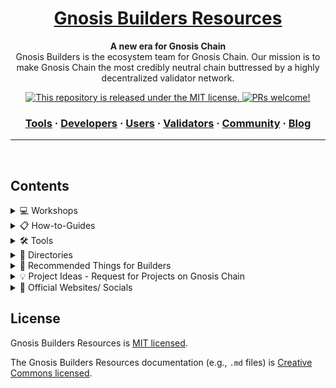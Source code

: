 <div>
  
<h1 align="center">
  <a href="https://github.com/Gnosis-Builders/Resources">
    Gnosis Builders Resources
  </a>
</h1>

<p align="center">
  <strong>A new era for Gnosis Chain</strong>
  <br>
  Gnosis Builders is the ecosystem team for Gnosis Chain. Our mission is to make Gnosis Chain the most credibly neutral chain buttressed by a highly decentralized validator network.
</p>

<p align="center">
 
<a href="https://github.com/Gnosis-Builders/Resources/blob/master/LICENSE">
    <img src="https://img.shields.io/badge/license-MIT-blue.svg" alt="This repository is released under the MIT license." />
  </a>
<a href="https://github.com/Gnosis-Builders/Resources/blob/master/CONTRIBUTING.md">
    <img src="https://img.shields.io/badge/PRs-welcome-brightgreen.svg" alt="PRs welcome!" />
  </a>
</p>

<h3 align="center">
  <a href="https://www.gnosis.builders/tools">Tools</a>
  <span> · </span>
  <a href="https://www.gnosis.builders/developers">Developers</a>
  <span> · </span>
  <a href="https://www.gnosis.builders/users">Users</a>
  <span> · </span>
  <a href="https://www.gnosis.builders/validators">Validators</a>
  <span> · </span>
  <a href="https://www.gnosis.builders/community">Community</a>
  <span> · </span>
  <a href="https://www.gnosis.builders/gnosis-builders-blog">Blog</a>
</h3>

</div>

---

<br />

## Contents

<details>
  <summary>
    💻 Workshops
  </summary>
<br />

Useful workshop materials

- [Web3 Beginner Workshop #1 - Deploy your First Contract on Gnosis Chain](https://github.com/Gnosis-Builders/gc-workshop)
- [Web3 Beginner Workshop #2 - Deploying a DAO on Gnosis Chain](https://github.com/Gnosis-Builders/gc-workshops/tree/main/DAO-Tutorial)
- [Web3 Beginner Workshop #3 - Introduction to Building on Gnosis Chain (Vietnamese)](https://youtu.be/91fF1fL574s)
- [Gnosis Chain Validator Workshop - How to run validators with Stereum](https://youtu.be/een_pYwCM8I)
- [Gnosis Chain Validator Workshop by Dappnode & Gnosis Builders](https://youtu.be/NvxZaIgdSZk)
- [Build on Gnosis Chain Workshop: Deploying Smart Contracts with Cookbook](https://youtu.be/pDzkWpclCnM)
- [Building on Gnosis Chain and Hashi - Auryn Macmillan](https://youtu.be/QxfpjF6g2u8)
</details>

<details>
  <summary>
    📋 How-to-Guides 
  </summary>

<br />

Useful guides

- [Guide to Running a Gnosis Validator on DAppNode](https://github.com/Gnosis-Builders/Resources/tree/main/How-to-Guides/Validators/Guide-to-Running-a-Gnosis-Validator-on-DAppNode)
- [Guide to Running a Gnosis Validator on Stereum](https://github.com/Gnosis-Builders/Resources/tree/main/How-to-Guides/Validators/Guide-to-Running-a-Gnosis-Validator-on-Stereum)

</details>

<details>
  <summary>
    🛠 Tools
  </summary>
  
<br />

- [Buy xDAI](https://buyxdai.com/) - Buy xDAI on Gnosis Chain through a range of trusted methods with both crypto and fiat as funding sources
- [Buy GNO](https://buyxdai.com/gno) - Buy GNO on Gnosis Chain and Ethereum through a range of trusted methods with both crypto and fiat as funding sources
- [d14n.info](https://d14n.info/) - Measuring Decentralization for Gnosis Chain and Ethereum
- [Gnosis Chain Metrics Dashboard](https://www.gnosismetrics.com/) - Explore relevant analytics and metrics across the Gnosis Chain ecosystem
- [Gnosis Faucet](https://gnosisfaucet.com/) - This faucet is the official xDai faucet for Gnosis Chain. Access the faucet to get a small amount of xDAI that can get you started in building and deploying transactions on Gnosis Chain. You can claim 0.01 xDAI on Gnosis mainnet and 0.1 xDAI on Chiado testnet via the faucet
- [Validate Gnosis](https://www.validategnosis.com/) - Learn how to validate Gnosis! Validate Gnosis provides step-by-step setup guides that walk you through the process to help you get up and running smoothly
- [mGNO Validator Deposit](https://mgno.validategnosis.com/) - The mGNO Converter allows users to convert GNO into mGNO. This mGNO token can be staked on validator nodes

</details>

<details>
  <summary>
    🚀 Directories
  </summary>
  
<br />

- [Gnosis Chain DAO Directory](https://www.daosongnosis.com/) - Explore all of the amazing DAOs and DAO tools built on top of Gnosis Chain to help decentralized communities coordinate and collaborate.
- [Gnosis Chain DeFi Directory](https://www.gnosisdefi.com/) - Explore all of the amazing DeFi protocols and tools built on top of Gnosis Chain.
- [Gnosis Chain NFT and Gaming Directory](https://www.nftsongnosis.com/) - Explore all of the amazing NFT and Gaming projects and tools built on top of Gnosis Chain.
- [Gnosis Chain Wallet Finder](https://gnosiswallets.com/) - Select a wallet so you can start transacting on Gnosis Chain. There are many different wallets to choose from with lots of additional features. This page will help you find one that fits your needs based on the features you want.

</details>

<details>
  <summary>
    🎊 Recommended Things for Builders
  </summary>
  
<br />

- Developer Resources [https://docs.gnosischain.com/developers](https://docs.gnosischain.com/developers)
- Recommended RPC Server Address 
  * Mainnet: 
    * [https://rpc.gnosis.gateway.fm](https://rpc.gnosis.gateway.fm)
    * [https://rpc.gnosischain.com](https://rpc.gnosischain.com)
    * wss://rpc.gnosischain.com/wss
  * Chiado Testnet:
    * [https://rpc.chiado.gnosis.gateway.fm](https://rpc.chiado.gnosis.gateway.fm/)
    * [https://rpc.chiadochain.net](https://rpc.chiadochain.net/)
    * wss://rpc.chiadochain.net/wss
- Gnosis Chain Recommended Bootnodes [https://docs.gnosischain.com/about/networks/mainnet/#config-repo](https://docs.gnosischain.com/about/networks/mainnet/#config-repo)
- Gnosis Chain Gas Tracker [https://gnosisscan.io/gastracker](https://gnosisscan.io/gastracker)
- [The Graph](https://docs.gnosischain.com/tools/analytics/the-graph) is a decentralized protocol for indexing and querying chain data, support Gnosis. 
- xDai Bridge [https://bridge.gnosischain.com/](https://bridge.gnosischain.com/)
- Connect Your Wallet
  * Gnosis Chain mainnet
    * RPC Endpoint: [https://rpc.gnosischain.com](https://rpc.gnosischain.com/)
    * Chain ID: 100
    * Currency Symbol: xDAI
    * Explorer: https://gnosisscan.io
    * Alternatively you can auto-config your wallet by visiting [https://chainlist.org/chain/100](https://chainlist.org/chain/100)
  * Chiado testnet
    * RPC Endpoint: [https://rpc.chiadochain.net](https://rpc.chiadochain.net)
    * Chain ID: 10200
    * Currency Symbol: xDAI
    * Explorer: https://blockscout.com/gnosis/chiado
    * Alternatively you can auto-config your wallet by visiting [https://chainlist.org/chain/10200](https://chainlist.org/chain/10200)
</details>

<details>
  <summary>
    💡 Project Ideas - Request for Projects on Gnosis Chain
  </summary>
  
<br />

**[1] Improving payroll with an EVM programmable bank account**

**Project Description:** This project provides an opportunity to brainstorm solutions to enhance the payroll process using an EVM programmable bank account. This topic lets you start the project by exploring various ideas that can help improve the payroll process. For example, creating a smart contract that validates each employee's working hours and calculates their salary accordingly or developing a smart contract that automatically deducts taxes, social security, and other necessary expenses from their income.

**Resources:**
  * [Superfluid Wave Project Ideas](https://superfluidhq.notion.site/Superfluid-Wave-Project-Ideas-7e8c792758004bd2ae452d1f9810cc58)
  
***

**[2] Build with POAP**

**Project Description:** POAP is a hub for Web3-native communities. At POAP, we can help bring your visionary Web3 project to life by identifying the most suitable user base and giving you exposure to expand your community. Plus, building with POAP can take your project to the next level by giving you access to new clients and opportunities to scale your business. Therefore, this topic allows you to propose your ideas to build on POAP.

**Resources:**
  * [Build with POAP](https://poap.xyz/builders)
  * [Introduction to POAP and API docs](https://documentation.poap.tech/docs)

***

**[3] Open source solutions supporting zkBridge**

**Project Description:** A new approach is put forth by zkBridge for building trustless, extensible, permissionless, universal, and efficient cross-chain bridges using ZKP. This topic allows you to submit your ideas for creating end-to-end zkBridge solutions across the Gnosis Chain as a public benefit and fostering an open ecosystem for creating a safe, effective, and all-encompassing foundation for multichain interoperability.

**Resources:**
  * [zkBridge track, Berkeley Center for Responsible Decentralized Intelligence](https://zk-hacking.org/tracks/zk_bridge_track/)

***

**[4] Hashi - An EVM Hash Oracle Aggregator**

**Project Description:** Hashi is an EVM Header Oracle Aggregator, designed to facilitate a principled approach to cross-chain bridge security. The primary insight is that the vast majority of bridge-related security incidents could have had a minimal impact if the systems relying on them had built in some redundancy. In other words, it's much more secure to require messages to be validated by multiple independent mechanisms, rather than by just one. This topic allows you to propose your ideas to build on top of an EVM Header Oracle Aggregator.

**What you can build with Hashi**
  * Write an adapter for another bridge:, preferably a ZK light client one: SuccintLabs, Dendreth, ZKCollective
  * Write a contract that checks merkle proof of some event/ storage slot
  * Alternate implementations of GiriGiriBashi: Aggregation/ Governance rules in case oracles disagree
  * Build an end-to-end application on top of Hashi (Token bridge, NFT bridge, Governance bridge, etc)

**Resources:**
  * [Hashi 橋  - An EVM Hash Oracle Aggregator](https://github.com/gnosis/hashi)
  * Intro discussion: [https://ethresear.ch/t/hashi-a-principled-approach-to-bridges/](https://ethresear.ch/t/hashi-a-principled-approach-to-bridges/)
  * Ask questions on the Gnosis Chain discord - #hashi channel

***

**[5] Euro Ramp App - Create a Safe app powered by Monerium**

**Project Description:** The Euro Ramp app is a concept for a mobile application that would enable users to purchase, sell, and keep various currencies securely and easily using Monerium, a platform for decentralized payments built on the blockchain. The application would offer a safe and straightforward interface for instantly converting fiat money into digital assets. The Euro Ramp app would be a great tool for anyone interested in investing in Euros or other currencies in a Safe app.

**Resources:**
  * [Monerium](https://monerium.com/)
  * [Developers | Monerium](https://monerium.dev/)

***

**[6] Connecting Worlds with Li-Fi - Aggregate the best Euro price to Gnosis Chain**

**Project Description:** The concept of "Connecting Worlds with Li-Fi" refers to the potential use of Li-Fi technology to build a global network that connects people and devices across the world. Li-Fi is a quick and dependable technology that can send data between devices even when they are far apart, making it ideal for this kind of communication. The idea of aggregating the best Euro price to the Gnosis Chain in particular involves utilizing blockchain technology to make it possible to exchange Euros securely and decentralized at the best market prices across various nations or areas.

***

**[7] Proposing your own idea for contributing to the Gnosis Chain ecosystem**

**Project Description:** We are thrilled to have you here, and we are excited to hear about your ideas on how you can contribute to the Gnosis Chain ecosystem. We believe that open innovation is key to creating a vibrant and thriving community of builders and innovators, and we encourage everyone to propose their own ideas for improving the ecosystem. 

Whether you're a developer, a designer, a researcher, or simply someone who is passionate about blockchain technology, we want to hear from you. Our goal is to create a truly decentralized and community-driven ecosystem that is accessible to everyone, so no matter your background or experience level, your contributions are valued and appreciated.

So if you have an idea for improving the Gnosis Chain ecosystem, we encourage you to submit a proposal and join us on this exciting journey toward a more decentralized future. Thank you for considering contributing to our ecosystem!

***
      
</details>

<details>
  <summary>
    📝 Official Websites/ Socials
  </summary>

<br />

- [Gnosis Builders Blog](https://www.gnosis.builders/gnosis-builders-blog)
- [Gnosis Builders Community on Telegram](https://t.me/GnosisBuildersCommunity)
- [Gnosis Builders Twitter](https://twitter.com/gnosisbuilders)
- [Gnosis Builders Website](https://www.gnosis.builders/)
- [Gnosis Builders on Youtube](https://www.youtube.com/@gnosisbuilders)
- [Gnosis Chain Community on Telegram](https://t.me/gnosischain)
- [Gnosis Chain Discord](https://discord.gg/gnosischain)
- [Gnosis Chain Official Documentation](https://docs.gnosischain.com/)
- [Gnosis Chain Website](https://www.gnosis.io/)


</details>


## License

Gnosis Builders Resources is [MIT licensed](./LICENSE).

The Gnosis Builders Resources documentation (e.g., `.md` files) is [Creative Commons licensed](./LICENSE-docs).
